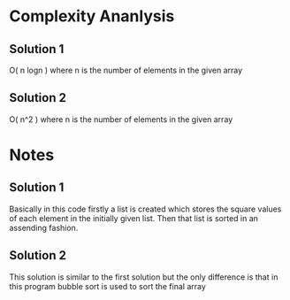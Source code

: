# Complexity Ananlysis

## Solution 1

O( n logn ) where n is the number of elements in the given array


## Solution 2

O( n^2 )  where n is the number of elements in the given array


# Notes 

## Solution 1 

Basically in this code firstly a list is created which stores the square values of each element in the initially given list. Then that list is sorted in an assending fashion.


## Solution 2

This solution is similar to the first solution but the only difference is that in this program bubble sort is used to sort the final array
